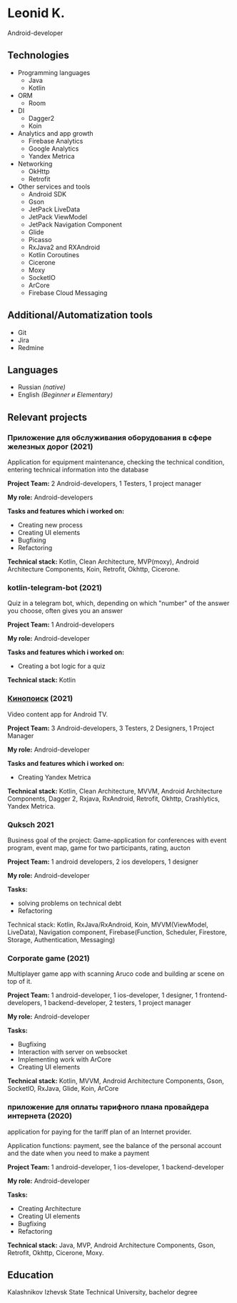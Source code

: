 # Leonid K.

Android-developer

## Technologies

- Programming languages
    - Java
    - Kotlin
- ORM 
    - Room
- DI
    - Dagger2
    - Koin
- Analytics and app growth
    - Firebase Analytics
    - Google Analytics
    - Yandex Metrica
- Networking
    - OkHttp
    - Retrofit
- Other services and tools
    - Android SDK
    - Gson
    - JetPack LiveData
    - JetPack ViewModel
    - JetPack Navigation Component
    - Glide
    - Picasso
    - RxJava2 and RXAndroid
    - Kotlin Coroutines
    - Cicerone
    - Moxy
    - SocketIO
    - ArCore
    - Firebase Cloud Messaging
 
## Additional/Automatization tools
- Git
- Jira
- Redmine

## Languages

* Russian _(native)_
* English _(Beginner и Elementary)_


## Relevant projects

### Приложение для обслуживания оборудования в сфере железных дорог (2021)

Application for equipment maintenance, checking the technical condition, entering technical information into the database

**Project Team:**
2 Android-developers, 1 Testers, 1 project manager

**My role:**
Android-developers

**Tasks and features which i worked on:**
- Creating new process
- Creating UI elements
- Bugfixing
- Refactoring

**Technical stack:**
Kotlin, Clean Architecture, MVP(moxy), Android Architecture Components, Koin, Retrofit, Okhttp, Cicerone.

###  kotlin-telegram-bot (2021)
Quiz in a telegram bot, which, depending on which "number" of the answer
you choose, often gives you an answer

**Project Team:**
1 Android-developers

**My role:**
Android-developer

**Tasks and features which i worked on:**
- Creating a bot logic for a quiz 

**Technical stack:**
Kotlin

### [Кинопоиск](https://play.google.com/store/apps/details?id=ru.kinopoisk.tv) (2021)
Video content app for Android TV.

**Project Team:**
3 Android-developers, 3 Testers, 2 Designers, 1 Project Manager

**My role:**
Android-developer

**Tasks and features which i worked on:**
- Creating Yandex Metrica

**Technical stack:**
Kotlin, Clean Architecture, MVVM, Android Architecture Components, Dagger 2, Rxjava, RxAndroid, Retrofit, Okhttp, Crashlytics, Yandex Metrica.

### Quksch 2021
Business goal of the project:
Game-application for conferences with event program, event map, game for two participants, rating, aucton

**Project Team:**
1 android developers, 2 ios developers, 1 designer

**My role:**
Android-developer

**Tasks:**
- solving problems on technical debt
- Refactoring

Technical stack:
Kotlin, RxJava/RxAndroid, Koin, MVVM(ViewModel, LiveData), Navigation component, Firebase(Function, Scheduler, Firestore, Storage, Authentication, Messaging)

### Сorporate game (2021)
Multiplayer game app with scanning Aruco code and building ar scene on top of it.

**Project Team:**
1 android-developer, 1 ios-developer, 1 designer, 1 frontend-developers, 1 backend-developer, 2 testers, 1 project manager

**My role:**
Android-developer

**Tasks:**
- Bugfixing
- Interaction with server on websocket
- Implementing work with ArCore
- Creating UI elements

**Technical stack:**
Kotlin, MVVM, Android Architecture Components, Gson, SocketIO, RxJava, Glide, Koin, ArCore

### приложение для оплаты тарифного плана провайдера интернета (2020)
application for paying for the tariff plan of an Internet provider.

Application functions: payment, see the balance of the personal account and the date when you need to make a payment

**Project Team:**
1 android-developer, 1 ios-developer, 1 backend-developer

**My role:**
Android-developer

**Tasks:**
- Creating Architecture
- Creating UI elements
- Bugfixing
- Refactoring

**Technical stack:**
Java, MVP, Android Architecture Components, Gson, Retrofit, Okhttp, Cicerone, Moxy.


## Education

Kalashnikov Izhevsk State Technical University, bachelor degree

